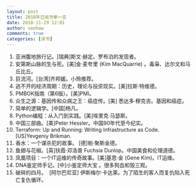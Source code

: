 ```yaml
---
layout: post
title: 2018年已阅书单一览
date: 2018-11-29 12:01
author: venhow
comments: true
categories: [读书]
---
```

<ol>
    <li>亚洲腹地旅行记。[瑞典]斯文·赫定。罗布泊的发现者。</li>
    <li>安第斯山脉的生与死。[美]金·麦夸里 (Kim MacQuarrie) 。毒枭、达尔文和马丘比丘。</li>
    <li>巨流河。[台湾]齐邦媛。小玲推荐。</li>
    <li>逃不开的经济周期：历史，理论与投资现实。[美]拉斯·特维德。</li>
    <li>PMBOK指南（第6版）。[美]PMI。</li>
    <li>众生之源：基因传和众病之王：癌症传。[美] 悉达多·穆克吉。基因和癌症。</li>
    <li>简单的逻辑学。[中国]杨凡。</li>
    <li>Python编程：从入门到实践。[美]埃里克·马瑟斯。</li>
    <li>中国三部曲。[美]Peter Hessler。中国90年代至今纪实。</li>
    <li>Terraform: Up and Running: Writing Infrastructure as Code. [US]Yevgeniy Brikman.</li>
    <li>香水：一个谋杀犯的故事。 [德]帕·聚斯金德。</li>
    <li>鱼翅与花椒。[英]扶霞·邓洛普 Fuchsia Dunlop。中国美食和伦理道德。</li>
    <li>凤凰项目：一个IT运维的传奇故事。[美]基恩·金 (Gene Kim)。IT运维。</li>
    <li>DNA鉴定师手记。[中]小鉴定师大宝 。很多狗血和毁三观。</li>
    <li>破碎的四月。  [阿尔巴尼亚] 伊斯梅尔·卡达莱。为了陌生的客人而复仇陷入死亡复仇循环。</li>
</ol>
